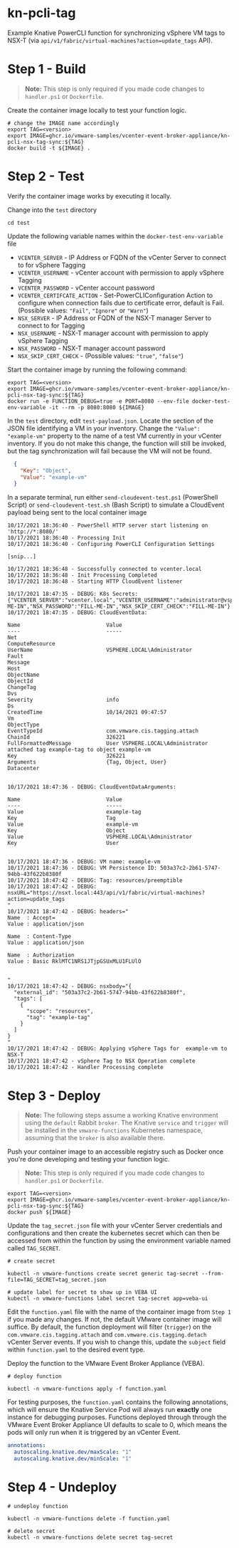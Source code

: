# kn-pcli-tag
Example Knative PowerCLI function for synchronizing vSphere VM tags to NSX-T
(via `api/v1/fabric/virtual-machines?action=update_tags` API).

# Step 1 - Build

> **Note:** This step is only required if you made code changes to `handler.ps1`
> or `Dockerfile`.

Create the container image locally to test your function logic.

```
# change the IMAGE name accordingly
export TAG=<version>
export IMAGE=ghcr.io/vmware-samples/vcenter-event-broker-appliance/kn-pcli-nsx-tag-sync:${TAG}
docker build -t ${IMAGE} .
```

# Step 2 - Test

Verify the container image works by executing it locally.

Change into the `test` directory
```console
cd test
```

Update the following variable names within the `docker-test-env-variable` file

* `VCENTER_SERVER` - IP Address or FQDN of the vCenter Server to connect to for
  vSphere Tagging
* `VCENTER_USERNAME` - vCenter account with permission to apply vSphere Tagging
* `VCENTER_PASSWORD` - vCenter account password
* `VCENTER_CERTIFCATE_ACTION` - Set-PowerCLIConfiguration Action to configure when
  connection fails due to certificate error, default is Fail. (Possible values:
  `"Fail"`, `"Ignore"` or `"Warn"`)
* `NSX_SERVER` - IP Address or FQDN of the NSX-T manager Server to connect to for
  Tagging
* `NSX_USERNAME` - NSX-T manager account with permission to apply vSphere Tagging
* `NSX_PASSWORD` - NSX-T manager account password
* `NSX_SKIP_CERT_CHECK` - (Possible values: `"true"`, `"false"`)

Start the container image by running the following command:

```console
export TAG=<version>
export IMAGE=ghcr.io/vmware-samples/vcenter-event-broker-appliance/kn-pcli-nsx-tag-sync:${TAG}
docker run -e FUNCTION_DEBUG=true -e PORT=8080 --env-file docker-test-env-variable -it --rm -p 8080:8080 ${IMAGE}
```

In the `test` directory, edit `test-payload.json`. Locate the section of the
JSON file identifying a VM in your inventory. Change the `"Value": "example-vm"`
property to the name of a test VM currently in your vCenter inventory. If you do
not make this change, the function will still be invoked, but the tag
synchronization will fail because the VM will not be found.

```json
  {
    "Key": "Object",
    "Value": "example-vm"
  }
```
In a separate terminal, run either `send-cloudevent-test.ps1` (PowerShell
Script) or `send-cloudevent-test.sh` (Bash Script) to simulate a CloudEvent
payload being sent to the local container image

```console
10/17/2021 18:36:40 - PowerShell HTTP server start listening on 'http://*:8080/'
10/17/2021 18:36:40 - Processing Init
10/17/2021 18:36:40 - Configuring PowerCLI Configuration Settings

[snip...]

10/17/2021 18:36:48 - Successfully connected to vcenter.local
10/17/2021 18:36:48 - Init Processing Completed
10/17/2021 18:36:48 - Starting HTTP CloudEvent listener

10/17/2021 18:47:35 - DEBUG: K8s Secrets:
{"VCENTER_SERVER":"vcenter.local","VCENTER_USERNAME":"administrator@vsphere.local","VCENTER_PASSWORD":"FILL_ME_IN","VCENTER_CERTIFICATE_ACTION":"Ignore","NSX_SERVER":"nsxt.local:443","NSX_USERNAME":"FILL-ME-IN","NSX_PASSWORD":"FILL-ME-IN","NSX_SKIP_CERT_CHECK":"FILL-ME-IN"}
10/17/2021 18:47:35 - DEBUG: CloudEventData:

Name                           Value
----                           -----
Net
ComputeResource
UserName                       VSPHERE.LOCAL\Administrator
Fault
Message
Host
ObjectName
ObjectId
ChangeTag
Dvs
Severity                       info
Ds
CreatedTime                    10/14/2021 09:47:57
Vm
ObjectType
EventTypeId                    com.vmware.cis.tagging.attach
ChainId                        326221
FullFormattedMessage           User VSPHERE.LOCAL\Administrator attached tag example-tag to object example-vm
Key                            326221
Arguments                      {Tag, Object, User}
Datacenter


10/17/2021 18:47:36 - DEBUG: CloudEventDataArguments:

Name                           Value
----                           -----
Value                          example-tag
Key                            Tag
Value                          example-vm
Key                            Object
Value                          VSPHERE.LOCAL\Administrator
Key                            User


10/17/2021 18:47:36 - DEBUG: VM name: example-vm
10/17/2021 18:47:36 - DEBUG: VM Persistence ID: 503a37c2-2b61-5747-94bb-43f622b8380f
10/17/2021 18:47:42 - DEBUG: Tag: resources/preemptible
10/17/2021 18:47:42 - DEBUG: nsxURL="https://nsxt.local:443/api/v1/fabric/virtual-machines?action=update_tags
"
10/17/2021 18:47:42 - DEBUG: headers="
Name  : Accept=
Value : application/json

Name  : Content-Type
Value : application/json

Name  : Authorization
Value : Basic RklMTC1NRS1JTjpGSUxMLU1FLUlO


"
10/17/2021 18:47:42 - DEBUG: nsxbody="{
  "external_id": "503a37c2-2b61-5747-94bb-43f622b8380f",
  "tags": [
    {
      "scope": "resources",
      "tag": "example-tag"
    }
  ]
}
"
10/17/2021 18:47:42 - DEBUG: Applying vSphere Tags for  example-vm to NSX-T
10/17/2021 18:47:42 - vSphere Tag to NSX Operation complete
10/17/2021 18:47:42 - Handler Processing complete
```

# Step 3 - Deploy

> **Note:** The following steps assume a working Knative environment using the
> `default` Rabbit `broker`. The Knative `service` and `trigger` will be installed
> in the `vmware-functions` Kubernetes namespace, assuming that the `broker` is
> also available there.

Push your container image to an accessible registry such as Docker once you're
done developing and testing your function logic.

> **Note:** This step is only required if you made code changes to `handler.ps1`
> or `Dockerfile`.

```console
export TAG=<version>
export IMAGE=ghcr.io/vmware-samples/vcenter-event-broker-appliance/kn-pcli-nsx-tag-sync:${TAG}
docker push ${IMAGE}
```

Update the `tag_secret.json` file with your vCenter Server credentials and
configurations and then create the kubernetes secret which can then be accessed
from within the function by using the environment variable named called
`TAG_SECRET`.

```console
# create secret

kubectl -n vmware-functions create secret generic tag-secret --from-file=TAG_SECRET=tag_secret.json

# update label for secret to show up in VEBA UI
kubectl -n vmware-functions label secret tag-secret app=veba-ui
```

Edit the `function.yaml` file with the name of the container image from `Step 1`
if you made any changes. If not, the default VMware container image will
suffice. By default, the function deployment will filter (`trigger`) on the
`com.vmware.cis.tagging.attach` and `com.vmware.cis.tagging.detach` vCenter
Server events. If you wish to change this, update the `subject` field within
`function.yaml` to the desired event type.

Deploy the function to the VMware Event Broker Appliance (VEBA).

```console
# deploy function

kubectl -n vmware-functions apply -f function.yaml
```

For testing purposes, the `function.yaml` contains the following annotations,
which will ensure the Knative Service Pod will always run **exactly** one
instance for debugging purposes. Functions deployed through through the VMware
Event Broker Appliance UI defaults to scale to 0, which means the pods will only
run when it is triggered by an vCenter Event.

```yaml
annotations:
  autoscaling.knative.dev/maxScale: "1"
  autoscaling.knative.dev/minScale: "1"
```

# Step 4 - Undeploy

```console
# undeploy function

kubectl -n vmware-functions delete -f function.yaml

# delete secret
kubectl -n vmware-functions delete secret tag-secret
```

